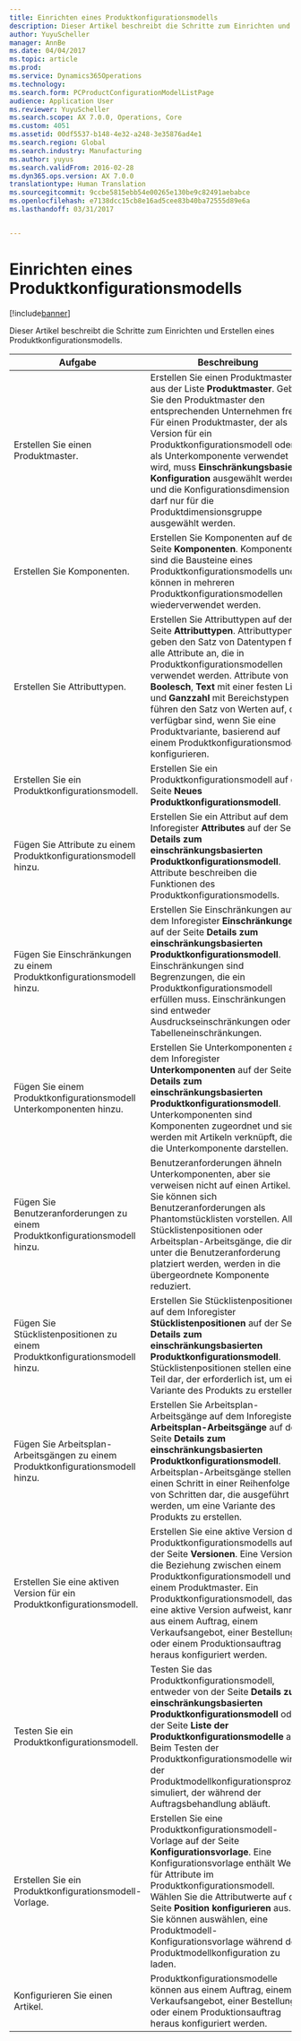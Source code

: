 ```yaml
---
title: Einrichten eines Produktkonfigurationsmodells
description: Dieser Artikel beschreibt die Schritte zum Einrichten und Erstellen eines Produktkonfigurationsmodells.
author: YuyuScheller
manager: AnnBe
ms.date: 04/04/2017
ms.topic: article
ms.prod: 
ms.service: Dynamics365Operations
ms.technology: 
ms.search.form: PCProductConfigurationModelListPage
audience: Application User
ms.reviewer: YuyuScheller
ms.search.scope: AX 7.0.0, Operations, Core
ms.custom: 4051
ms.assetid: 00df5537-b148-4e32-a248-3e35876ad4e1
ms.search.region: Global
ms.search.industry: Manufacturing
ms.author: yuyus
ms.search.validFrom: 2016-02-28
ms.dyn365.ops.version: AX 7.0.0
translationtype: Human Translation
ms.sourcegitcommit: 9ccbe5815ebb54e00265e130be9c82491aebabce
ms.openlocfilehash: e7138dcc15cb8e16ad5cee83b40ba72555d89e6a
ms.lasthandoff: 03/31/2017


---
```


# <a name="set-up-a-product-configuration-model"></a>Einrichten eines Produktkonfigurationsmodells

[!include[banner](../includes/banner.md)]


Dieser Artikel beschreibt die Schritte zum Einrichten und Erstellen eines Produktkonfigurationsmodells.

| Aufgabe                                                        | Beschreibung                                                                                                                                                                                                                                                                                                                                                                                        |
|-------------------------------------------------------------|----------------------------------------------------------------------------------------------------------------------------------------------------------------------------------------------------------------------------------------------------------------------------------------------------------------------------------------------------------------------------------------------------|
| Erstellen Sie einen Produktmaster.                                    | Erstellen Sie einen Produktmaster aus der Liste **Produktmaster**. Geben Sie den Produktmaster den entsprechenden Unternehmen frei. Für einen Produktmaster, der als Version für ein Produktkonfigurationsmodell oder als Unterkomponente verwendet wird, muss **Einschränkungsbasierte Konfiguration** ausgewählt werden, und die Konfigurationsdimension darf nur für die Produktdimensionsgruppe ausgewählt werden. |
| Erstellen Sie Komponenten.                                          | Erstellen Sie Komponenten auf der Seite **Komponenten**. Komponenten sind die Bausteine eines Produktkonfigurationsmodells und können in mehreren Produktkonfigurationsmodellen wiederverwendet werden.                                                                                                                                                                                                                      |
| Erstellen Sie Attributtypen.                                     | Erstellen Sie Attributtypen auf der Seite **Attributtypen**. Attributtypen geben den Satz von Datentypen für alle Attribute an, die in Produktkonfigurationsmodellen verwendet werden. Attribute von **Boolesch**, **Text** mit einer festen Liste und **Ganzzahl** mit Bereichstypen führen den Satz von Werten auf, die verfügbar sind, wenn Sie eine Produktvariante, basierend auf einem Produktkonfigurationsmodell, konfigurieren.       |
| Erstellen Sie ein Produktkonfigurationsmodell.                       | Erstellen Sie ein Produktkonfigurationsmodell auf der Seite **Neues Produktkonfigurationsmodell**.                                                                                                                                                                                                                                                                                                              |
| Fügen Sie Attribute zu einem Produktkonfigurationsmodell hinzu.            | Erstellen Sie ein Attribut auf dem Inforegister **Attributes** auf der Seite **Details zum einschränkungsbasierten Produktkonfigurationsmodell**. Attribute beschreiben die Funktionen des Produktkonfigurationsmodells.                                                                                                                                                                                                       |
| Fügen Sie Einschränkungen zu einem Produktkonfigurationsmodell hinzu.           | Erstellen Sie Einschränkungen auf dem Inforegister **Einschränkungen** auf der Seite **Details zum einschränkungsbasierten Produktkonfigurationsmodell**. Einschränkungen sind Begrenzungen, die ein Produktkonfigurationsmodell erfüllen muss. Einschränkungen sind entweder Ausdruckseinschränkungen oder Tabelleneinschränkungen.                                                                                                                                 |
| Fügen Sie einem Produktkonfigurationsmodell Unterkomponenten hinzu.         | Erstellen Sie Unterkomponenten auf dem Inforegister **Unterkomponenten** auf der Seite **Details zum einschränkungsbasierten Produktkonfigurationsmodell**. Unterkomponenten sind Komponenten zugeordnet und sie werden mit Artikeln verknüpft, die die Unterkomponente darstellen.                                                                                                                                                                       |
| Fügen Sie Benutzeranforderungen zu einem Produktkonfigurationsmodell hinzu.     | Benutzeranforderungen ähneln Unterkomponenten, aber sie verweisen nicht auf einen Artikel. Sie können sich Benutzeranforderungen als Phantomstücklisten vorstellen. Alle Stücklistenpositionen oder Arbeitsplan-Arbeitsgänge, die direkt unter die Benutzeranforderung platziert werden, werden in die übergeordnete Komponente reduziert.                                                                                                                       |
| Fügen Sie Stücklistenpositionen zu einem Produktkonfigurationsmodell hinzu.             | Erstellen Sie Stücklistenpositionen auf dem Inforegister **Stücklistenpositionen** auf der Seite **Details zum einschränkungsbasierten Produktkonfigurationsmodell**. Stücklistenpositionen stellen einen Teil dar, der erforderlich ist, um eine Variante des Produkts zu erstellen.                                                                                                                                                                                                 |
| Fügen Sie Arbeitsplan-Arbeitsgängen zu einem Produktkonfigurationsmodell hinzu.      | Erstellen Sie Arbeitsplan-Arbeitsgänge auf dem Inforegister **Arbeitsplan-Arbeitsgänge** auf der Seite **Details zum einschränkungsbasierten Produktkonfigurationsmodell**. Arbeitsplan-Arbeitsgänge stellen einen Schritt in einer Reihenfolge von Schritten dar, die ausgeführt werden, um eine Variante des Produkts zu erstellen.                                                                                                                                                    |
| Erstellen Sie eine aktiven Version für ein Produktkonfigurationsmodell. | Erstellen Sie eine aktive Version des Produktkonfigurationsmodells auf der Seite **Versionen**. Eine Version ist die Beziehung zwischen einem Produktkonfigurationsmodell und einem Produktmaster. Ein Produktkonfigurationsmodell, das eine aktive Version aufweist, kann aus einem Auftrag, einem Verkaufsangebot, einer Bestellung oder einem Produktionsauftrag heraus konfiguriert werden.                                                               |
| Testen Sie ein Produktkonfigurationsmodell.                         | Testen Sie das Produktkonfigurationsmodell, entweder von der Seite **Details zum einschränkungsbasierten Produktkonfigurationsmodell** oder der Seite **Liste der Produktkonfigurationsmodelle** aus. Beim Testen der Produktkonfigurationsmodelle wird der Produktmodellkonfigurationsprozess simuliert, der während der Auftragsbehandlung abläuft.                                                                                                |
| Erstellen Sie ein Produktkonfigurationsmodell-Vorlage.                | Erstellen Sie eine Produktkonfigurationsmodell-Vorlage auf der Seite **Konfigurationsvorlage**. Eine Konfigurationsvorlage enthält Werte für Attribute im Produktkonfigurationsmodell. Wählen Sie die Attributwerte auf der Seite **Position konfigurieren** aus. Sie können auswählen, eine Produktmodell-Konfigurationsvorlage während der Produktmodellkonfiguration zu laden.                                                   |
| Konfigurieren Sie einen Artikel.                                          | Produktkonfigurationsmodelle können aus einem Auftrag, einem Verkaufsangebot, einer Bestellung oder einem Produktionsauftrag heraus konfiguriert werden.                                                                                                                                                                                                                                                                           |






